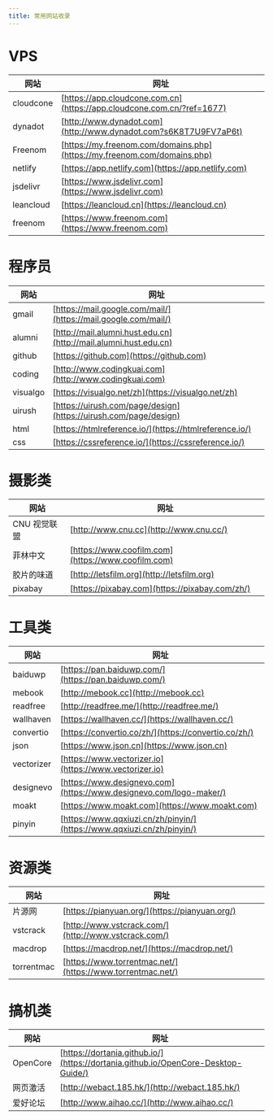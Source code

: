 ```yaml
---
title: 常用网站收录
---
```


# VPS

| 网站      | 网址                                                                     |
| --------- | ------------------------------------------------------------------------ |
| cloudcone | [https://app.cloudcone.com.cn](https://app.cloudcone.com.cn/?ref=1677)   |
| dynadot   | [http://www.dynadot.com](http://www.dynadot.com?s6K8T7U9FV7aP6t)         |
| Freenom   | [https://my.freenom.com/domains.php](https://my.freenom.com/domains.php) |
| netlify   | [https://app.netlify.com](https://app.netlify.com)                       |
| jsdelivr  | [https://www.jsdelivr.com](https://www.jsdelivr.com)                     |
| leancloud | [https://leancloud.cn](https://leancloud.cn)                             |
| freenom   | [https://www.freenom.com](https://www.freenom.com)                       |

# 程序员

| 网站     | 网址                                                             |
| -------- | ---------------------------------------------------------------- |
| gmail    | [https://mail.google.com/mail/](https://mail.google.com/mail/)   |
| alumni   | [http://mail.alumni.hust.edu.cn](http://mail.alumni.hust.edu.cn) |
| github   | [https://github.com](https://github.com)                         |
| coding   | [http://www.codingkuai.com](http://www.codingkuai.com)           |
| visualgo | [https://visualgo.net/zh](https://visualgo.net/zh)               |
| uirush   | [https://uirush.com/page/design](https://uirush.com/page/design) |
| html     | [https://htmlreference.io/](https://htmlreference.io/)           |
| css      | [https://cssreference.io/](https://cssreference.io/)             |

# 摄影类

| 网站         | 网址                                               |
| ------------ | -------------------------------------------------- |
| CNU 视觉联盟 | [http://www.cnu.cc](http://www.cnu.cc/)            |
| 菲林中文     | [https://www.coofilm.com](https://www.coofilm.com) |
| 胶片的味道   | [http://letsfilm.org](http://letsfilm.org)         |
| pixabay      | [https://pixabay.com](https://pixabay.com/zh/)     |

# 工具类

| 网站       | 网址                                                                   |
| ---------- | ---------------------------------------------------------------------- |
| baiduwp    | [https://pan.baiduwp.com/](https://pan.baiduwp.com/)                   |
| mebook     | [http://mebook.cc](http://mebook.cc)                                   |
| readfree   | [http://readfree.me/](http://readfree.me/)                             |
| wallhaven  | [https://wallhaven.cc/](https://wallhaven.cc/)                         |
| convertio  | [https://convertio.co/zh/](https://convertio.co/zh/)                   |
| json       | [https://www.json.cn](https://www.json.cn)                             |
| vectorizer | [https://www.vectorizer.io](https://www.vectorizer.io)                 |
| designevo  | [https://www.designevo.com](https://www.designevo.com/logo-maker/)     |
| moakt      | [https://www.moakt.com](https://www.moakt.com)                         |
| pinyin     | [https://www.qqxiuzi.cn/zh/pinyin/](https://www.qqxiuzi.cn/zh/pinyin/) |

# 资源类

| 网站       | 网址                                                       |
| ---------- | ---------------------------------------------------------- |
| 片源网     | [https://pianyuan.org/](https://pianyuan.org/)             |
| vstcrack   | [http://www.vstcrack.com/](http://www.vstcrack.com/)       |
| macdrop    | [https://macdrop.net/](https://macdrop.net/)               |
| torrentmac | [https://www.torrentmac.net/](https://www.torrentmac.net/) |

# 搞机类

| 网站     | 网址                                                                              |
| -------- | --------------------------------------------------------------------------------- |
| OpenCore | [https://dortania.github.io/](https://dortania.github.io/OpenCore-Desktop-Guide/) |
| 网页激活 | [http://webact.185.hk/](http://webact.185.hk/)                                    |
| 爱好论坛 | [http://www.aihao.cc/](http://www.aihao.cc/)                                      |
